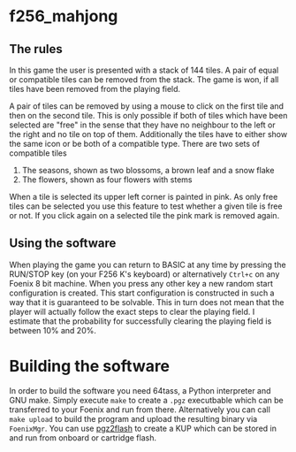 # f256_mahjong

## The rules

In this game the user is presented with a stack of 144 tiles. A pair of equal or compatible tiles can be removed
from the stack. The game is won, if all tiles have been removed from the playing field. 

A pair of tiles can be removed by using a mouse to click on the first tile and then on the second tile. This is only 
possible if both of tiles which have been selected are "free" in the sense that they have no neighbour to the left or 
the right and no tile on top of them. Additionally the tiles have to either show the same icon or be both of a 
compatible type. There are two sets of compatible tiles

1. The seasons, shown as two blossoms, a brown leaf and a snow flake
2. The flowers, shown as four flowers with stems

When a tile is selected its upper left corner is painted in pink. As only free tiles can be selected you use this
feature to test whether a given tile is free or not. If you click again on a selected tile the pink mark is removed
again. 

## Using the software

When playing the game you can return to BASIC at any time by pressing the RUN/STOP key (on your F256 K's keyboard) or 
alternatively `Ctrl+c` on any Foenix 8 bit machine. When you press any other key a new random start configuration
is created. This start configuration is constructed in such a way that it is guaranteed to be solvable. This in 
turn does not mean that the player will actually follow the exact steps to clear the playing field. I estimate
that the probability for successfully clearing the playing field is between 10% and 20%.  

# Building the software

In order to build the software you need 64tass, a Python interpreter and GNU make. Simply execute `make`
to create a `.pgz` executbable which can be transferred to your Foenix and run from there. Alternatively
you can call `make upload` to build the program and upload the resulting binary via `FoenixMgr`. You can
use [pgz2flash](https://github.com/rmsk2/pgz2flash) to create a KUP which can be stored in and run from
onboard or cartridge flash. 

